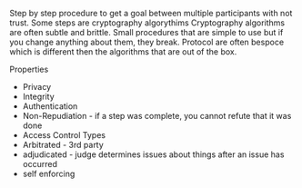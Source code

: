 Step by step procedure to get a goal between multiple participants with not trust.
Some steps are cryptography algorythims
Cryptography algorithms are often subtle and brittle. Small procedures that are simple to use but if you change anything about them, they break.
Protocol are often bespoce which is different then the algorithms that are out of the box.

Properties
- Privacy
- Integrity
- Authentication
- Non-Repudiation - if a step was complete, you cannot refute that it was done
- Access Control
Types
- Arbitrated - 3rd party
- adjudicated - judge determines issues about things after an issue has occurred 
- self enforcing